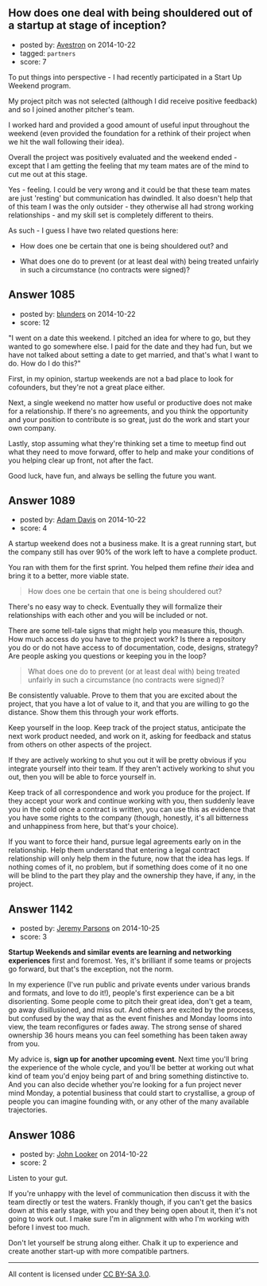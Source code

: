## How does one deal with being shouldered out of a startup at stage of inception?

- posted by: [Avestron](https://stackexchange.com/users/4364057/avestron) on 2014-10-22
- tagged: `partners`
- score: 7

To put things into perspective - I had recently participated in a Start Up Weekend program. 

My project pitch was not selected (although I did receive positive feedback) and so I joined another pitcher's team.

I worked hard and provided a good amount of useful input throughout the weekend (even provided the foundation for a rethink of their project when we hit the wall following their idea). 

Overall the project was positively evaluated and the weekend ended - except that I am getting the feeling that my team mates are of the mind to cut me out at this stage.

Yes - feeling. I could be very wrong and it could be that these team mates are just 'resting' but communication has dwindled. It also doesn't help that of this team I was the only outsider - they otherwise all had strong working relationships - and my skill set is completely different to theirs.

As such - I guess I have two related questions here:

- How does one be certain that one is being shouldered out? and

- What does one do to prevent (or at least deal with) being treated unfairly in such a circumstance (no contracts were signed)?



## Answer 1085

- posted by: [blunders](https://stackexchange.com/users/216182/blunders) on 2014-10-22
- score: 12

"I went on a date this weekend. I pitched an idea for where to go, but they wanted to go somewhere else. I paid for the date and they had fun, but we have not talked about setting a date to get married, and that's what I want to do. How do I do this?"

First, in my opinion, startup weekends are not a bad place to look for cofounders, but they're not a great place either.

Next, a single weekend no matter how useful or productive does not make for a relationship. If there's no agreements, and you think the opportunity and your position to contribute is so great, just do the work and start your own company.

Lastly, stop assuming what they're thinking set a time to meetup find out what they need to move forward, offer to help and make your conditions of you helping clear up front, not after the fact.

Good luck, have fun, and always be selling the future you want.



## Answer 1089

- posted by: [Adam Davis](https://stackexchange.com/users/2114/adam-davis) on 2014-10-22
- score: 4

A startup weekend does not a business make.  It is a great running start, but the company still has over 90% of the work left to have a complete product.

You ran with them for the first sprint.  You helped them refine *their* idea and bring it to a better, more viable state.

> How does one be certain that one is being shouldered out?

There's no easy way to check.  Eventually they will formalize their relationships with each other and you will be included or not.  

There are some tell-tale signs that might help you measure this, though.  How much access do you have to the project work?  Is there a repository you do or do not have access to of documentation, code, designs, strategy?  Are people asking you questions or keeping you in the loop?

> What does one do to prevent (or at least deal with) being treated unfairly in such a circumstance (no contracts were signed)?

Be consistently valuable.  Prove to them that you are excited about the project, that you have a lot of value to it, and that you are willing to go the distance.  Show them this through your work efforts.

Keep yourself in the loop.  Keep track of the project status, anticipate the next work product needed, and work on it, asking for feedback and status from others on other aspects of the project.

If they are actively working to shut you out it will be pretty obvious if you integrate yourself into their team.  If they aren't actively working to shut you out, then you will be able to force yourself in.

Keep track of all correspondence and work you produce for the project.  If they accept your work and continue working with you, then suddenly leave you in the cold once a contract is written, you can use this as evidence that you have some rights to the company (though, honestly, it's all bitterness and unhappiness from here, but that's your choice).

If you want to force their hand, pursue legal agreements early on in the relationship.  Help them understand that entering a legal contract relationship will only help them in the future, now that the idea has legs.  If nothing comes of it, no problem, but if something does come of it no one will be blind to the part they play and the ownership they have, if any, in the project.


## Answer 1142

- posted by: [Jeremy Parsons](https://stackexchange.com/users/497810/jeremy-parsons) on 2014-10-25
- score: 3

**Startup Weekends and similar events are learning and networking experiences** first and foremost. Yes, it's brilliant if some teams or projects go forward, but that's the exception, not the norm. 

In my experience (I've run public and private events under various brands and formats, and love to do it!), people's first experience can be a bit disorienting. Some people come to pitch their great idea, don't get a team, go away disillusioned, and miss out. And others are excited by the process, but confused by the way that as the event finishes and Monday looms into view, the team reconfigures or fades away. The strong sense of shared ownership 36 hours means you can feel something has been taken away from you.

My advice is, **sign up for another upcoming event**. Next time you'll bring the experience of the whole cycle, and you'll be better at working out what kind of team you'd enjoy being part of and bring something distinctive to. And you can also decide whether you're looking for a fun project never mind Monday, a potential business that could start to crystallise, a group of people you can imagine founding with, or any other of the many available trajectories.


## Answer 1086

- posted by: [John Looker](https://stackexchange.com/users/5196682/john-looker) on 2014-10-22
- score: 2

Listen to your gut.

If you're unhappy with the level of communication then discuss it with the team directly or test the waters. Frankly though, if you can't get the basics down at this early stage, with you and they being open about it, then it's not going to work out. I make sure I'm in alignment with who I'm working with before I invest too much.

Don't let yourself be strung along either. Chalk it up to experience and create another start-up with more compatible partners.




---

All content is licensed under [CC BY-SA 3.0](https://creativecommons.org/licenses/by-sa/3.0/).
